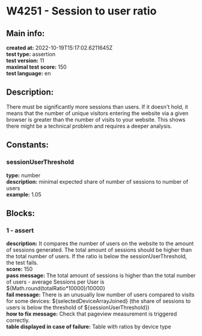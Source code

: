 # W4251 - Session to user ratio  
## Main info:  
**created at:** 2022-10-19T15:17:02.6211645Z  
**test type:** assertion  
**test version:** 11  
**maximal test score:** 150  
**test language:** en  
## Description:  
There must be significantly more sessions than users. If it doesn't hold, it means that the number of unique visitors entering the website via a given browser is greater than the number of visits to your website. This shows there might be a technical problem and requires a deeper analysis.  
## Constants:  
### sessionUserThreshold
**type:** number  
**description:** minimal expected share of number of sessions to number of users  
**example:** 1.05  
## Blocks:  
### 1 - assert
**description:** It compares the number of users on the website to the amount of sessions generated. The total amount of sessions should be higher than the total number of users. If the ratio is below the sessionUserThreshold, the test fails.  
**score:** 150  
**pass message:** The total amount of sessions is higher than the total number of users - average Sessions per User is ${Math.round(totalRatio\*10000)/10000}  
**fail message:** There is an unusually low number of users compared to visits for some devices: ${selectedDeviceArrayJoined} (the share of sessions to users is below the threshold of ${sessionUserThreshold})  
**how to fix message:** Check that pageview measurement is triggered correctly.  
**table displayed in case of failure:** Table with ratios by device type  

